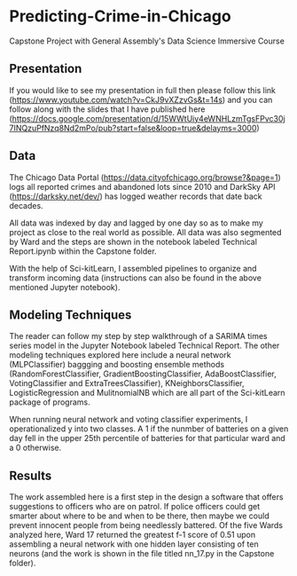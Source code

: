 # Predicting-Crime-in-Chicago
Capstone Project with General Assembly's Data Science Immersive Course

## Presentation

If you would like to see my presentation in full then please follow this link (https://www.youtube.com/watch?v=CkJ9vXZzvGs&t=14s) and you can follow along with the slides that I have published here (https://docs.google.com/presentation/d/15WWtUiy4eWNHLzmTgsFPvc30j7INQzuPfNzq8Nd2mPo/pub?start=false&loop=true&delayms=3000)

## Data

The Chicago Data Portal (https://data.cityofchicago.org/browse?&page=1) logs all reported crimes and abandoned lots since 2010 and DarkSky API (https://darksky.net/dev/) has logged weather records that date back decades.

All data was indexed by day and lagged by one day so as to make my project as close to the real world as possible. All data was also segmented by Ward and the steps are shown in the notebook labeled Technical Report.ipynb within the Capstone folder.

With the help of Sci-kitLearn, I assembled pipelines to organize and transform incoming data (instructions can also be found in the above mentioned Jupyter notebook).

## Modeling Techniques

The reader can follow my step by step walkthrough of a SARIMA times series model in the Jupyter Notebook labeled Technical Report. The other modeling techniques explored here include a neural network (MLPClassifier) baggging and boosting ensemble methods (RandomForestClassifier, GradientBoostingClassifier, AdaBoostClassifier, VotingClassifier and ExtraTreesClassifier), KNeighborsClassifier, LogisticRegression and MulitnomialNB which are all part of the Sci-kitLearn package of programs.

When running neural network and voting classifier experiments, I operationalized y into two classes. A 1 if the nunmber of batteries on a given day fell in the upper 25th percentile of batteries for that particular ward and a 0 otherwise. 

## Results

The work assembled here is a first step in the design a software that offers suggestions to officers who are on patrol. If police officers could get smarter about where to be and when to be there, then maybe we could prevent innocent people from being needlessly battered. Of the five Wards analyzed here, Ward 17 returned the greatest f-1 score of 0.51 upon assembling a neural network with one hidden layer consisting of ten neurons (and the work is shown in the file titled nn_17.py in the Capstone folder). 
